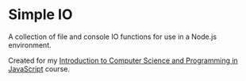 # Simple IO

A collection of file and console IO functions for use in a Node.js environment.

Created for my [Introduction to Computer Science and Programming in JavaScript](https://github.com/jasonsbarr/intro-to-programming-javascript) course.
